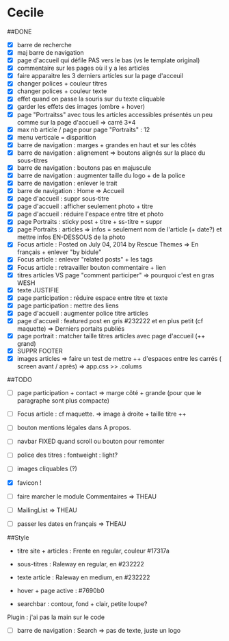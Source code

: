 # Cecile

##DONE
- [X] barre de recherche
- [X] maj barre de navigation
- [X] page d'accueil qui défile PAS vers le bas (vs le template original)
- [X] commentaire sur les pages où il y a les articles
- [X] faire apparaitre les 3 derniers articles sur la page d'acceuil
- [X] changer polices + couleur titres 
- [X] changer polices + couleur texte
- [X] effet quand on passe la souris sur du texte cliquable
- [X] garder les effets des images (ombre + hover)
- [X] page "Portraitss" avec tous les articles accessibles présentés un peu comme sur la page d'accueil => carré 3*4
- [X] max nb article / page pour page "Portraits" : 12
- [X] menu verticale = disparition
- [X] barre de navigation : marges + grandes en haut et sur les côtés
- [X] barre de navigation : alignement => boutons alignés sur la place du sous-titres
- [X] barre de navigation : boutons pas en majuscule
- [X] barre de navigation : augmenter taille du logo + de la police
- [X] barre de navigation : enlever le trait
- [X] barre de navigation : Home => Accueil 
- [X] page d'accueil : suppr sous-titre
- [X] page d'accueil : afficher seulement photo + titre 
- [X] page d'accueil : réduire l'espace entre titre et photo
- [X] page Portraits : sticky post + titre + ss-titre = suppr
- [X] page Portraits : articles => infos = seulement nom de l'article (+ date?) et mettre infos EN-DESSOUS de la photo
- [X] Focus article : Posted on July 04, 2014 by Rescue Themes => En français + enlever "by bidule"
- [X] Focus article : enlever "related posts" + les tags
- [X] Focus article : retravailler bouton commentaire + lien
- [X] titres articles VS page "comment participer" => pourquoi c'est en gras WESH
- [X] texte JUSTIFIE
- [X] page participation : réduire espace entre titre et texte
- [X] page participation : mettre des liens
- [X] page d'accueil : augmenter police titre articles
- [X] page d'accueil : featured post en gris #232222 et en plus petit (cf maquette) => Derniers portaits publiés
- [X] page portrait : matcher taille titres articles avec page d'accueil (++ grand)
- [X] SUPPR FOOTER
- [X] images articles => faire un test de mettre ++ d'espaces entre les carrés ( screen avant / après) => app.css >> .colums

##TODO
- [ ] page participation + contact => marge côté + grande (pour que le paragraphe sont plus compacte)  
- [ ] Focus article : cf maquette. => image à droite + taille titre ++
- [ ] bouton mentions légales dans A propos. 
- [ ] navbar FIXED quand scroll ou bouton pour remonter
- [ ] police des titres : fontweight : light?
- [ ] images cliquables (?)
- [X] favicon ! 

- [ ] faire marcher le module Commentaires => THEAU
- [ ] MailingList => THEAU
- [ ] passer les dates en français => THEAU

##Style
- titre site + articles : Frente en regular, couleur #17317a
- sous-titres : Raleway en regular, en #232222
- texte article : Raleway en medium, en #232222
- hover + page active : #7690b0

- searchbar : contour, fond + clair, petite loupe? 


Plugin : j'ai pas la main sur le code
- [ ] barre de navigation : Search => pas de texte, juste un logo
